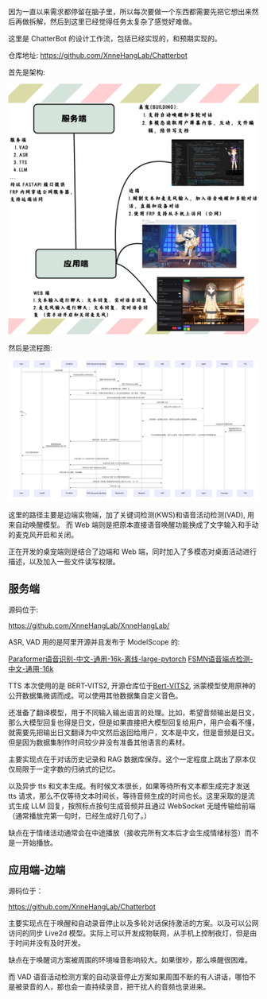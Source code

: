 因为一直以来需求都停留在脑子里，所以每次要做一个东西都需要先把它想出来然后再做拆解，然后到这里已经觉得任务太复杂了感觉好难做。

这里是 ChatterBot 的设计工作流，包括已经实现的，和预期实现的。

仓库地址: https://github.com/XnneHangLab/Chatterbot

首先是架构:


![chatterbot_workflow.png](../dist/img/chatterbot_design.png)

然后是流程图:

![chatterbot_workflow](../dist/img/chatterbot_workflow.png)

这里的路径主要是边端实物端，加了关键词检测(KWS)和语音活动检测(VAD), 用来自动唤醒模型。
而 Web 端则是把原本直接语音唤醒功能换成了文字输入和手动的麦克风开启和关闭。

正在开发的桌宠端则是结合了边端和 Web 端，同时加入了多模态对桌面活动进行描述，以及加入一些文件读写权限。
## 服务端

源码位于:

https://github.com/XnneHangLab/XnneHangLab/

ASR, VAD 用的是阿里开源并且发布于 ModelScope 的:

[Paraformer语音识别-中文-通用-16k-离线-large-pytorch](https://modelscope.cn/models/iic/speech_paraformer-large_asr_nat-zh-cn-16k-common-vocab8404-pytorch)
[FSMN语音端点检测-中文-通用-16k](https://modelscope.cn/models/iic/speech_fsmn_vad_zh-cn-16k-common-pytorch/files)

TTS 本次使用的是 BERT-VITS2, 开源仓库位于[Bert-VITS2](https://github.com/fishaudio/Bert-VITS2), 派蒙模型使用原神的公开数据集微调而成。可以使用其他数据集自定义音色。

还准备了翻译模型，用于不同输入输出语言的处理。比如，希望音频输出是日文，那么大模型回复也得是日文，但是如果直接把大模型回复给用户，用户会看不懂，就需要先把输出日文翻译为中文然后返回给用户，文本是中文，但是音频是日文。但是因为数据集制作时间较少并没有准备其他语言的素材。

主要实现点在于对话历史记录和 RAG 数据库保存。这个一定程度上跳出了原本仅仅局限于一定字数的归纳式的记忆。

以及异步 tts 和文本生成。有时候文本很长，如果等待所有文本都生成完才发送 tts 请求，那么不仅等待文本时间长，等待音频生成的时间也长。这里采取的是流式生成 LLM 回复，按照标点按句生成音频并且通过 WebSocket 无缝传输给前端（通常播放完第一句时，已经生成好几句了。）

缺点在于情绪活动通常会在中途播放（接收完所有文本后才会生成情绪标签）而不是一开始播放。

## 应用端-边端

源码位于：

https://github.com/XnneHangLab/Chatterbot

主要实现点在于唤醒和自动录音停止以及多轮对话保持激活的方案。以及可以公网访问的同步 Live2d 模型。实际上可以开发成物联网，从手机上控制夜灯，但是由于时间并没有及时开发。

缺点在于唤醒词方案被周围的环境噪音影响较大。如果很吵，那么唤醒很困难。

而 VAD 语音活动检测方案的自动录音停止方案如果周围不断的有人讲话，哪怕不是被录音的人，那也会一直持续录音，把干扰人的音频也录进来。